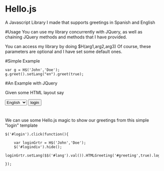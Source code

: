 # Hello.js

A Javascript Library I made that supports greetings in Spanish and English


#Usage
You can use my library concurrently with JQuery, as well as chaining JQuery methods and methods that I have provided.


You can access my library by doing
$H(arg1,arg2,arg3)
Of course, these parameters are optional and I have set some default ones.

#Simple Example

    var g = H$('John','Doe');
    g.greet().setLang("en").greet(true);

#An Example with JQuery

Given some HTML layout say
<div id = "logindiv">
    <select id = "lang">
        <option value = "en">English</option>
        <option value = "es">Spanish</option>
    </select>
<input type = "button" value = "login" id = "login">
</div>
<h1 id  = "greeting"></h1>


We can use some Hello.js magic to show our greetings from this simple "login" template

    $('#login').click(function(){
    
        var loginGrtr = H$('John','Doe');
        $('#logindiv').hide();
        loginGrtr.setLang($$('#lang').val()).HTMLGreeting('#greeting',true).log();
    
    });
